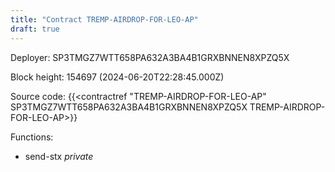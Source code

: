 ```yaml
---
title: "Contract TREMP-AIRDROP-FOR-LEO-AP"
draft: true
---
```

Deployer: SP3TMGZ7WTT658PA632A3BA4B1GRXBNNEN8XPZQ5X


 



Block height: 154697 (2024-06-20T22:28:45.000Z)

Source code: {{<contractref "TREMP-AIRDROP-FOR-LEO-AP" SP3TMGZ7WTT658PA632A3BA4B1GRXBNNEN8XPZQ5X TREMP-AIRDROP-FOR-LEO-AP>}}

Functions:

* send-stx _private_
